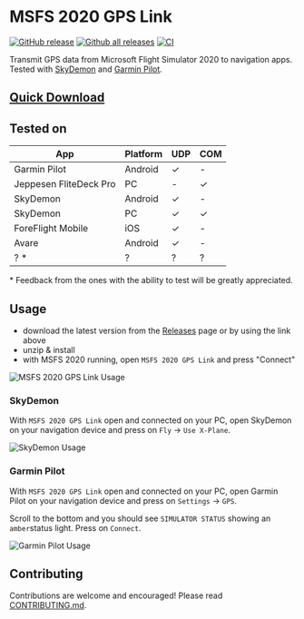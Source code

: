 # MSFS 2020 GPS Link

[![GitHub release][latest_release_badge]][releases_url]
[![Github all releases][downloads_badge]][releases_url]
[![CI][ci_badge]][ci]

Transmit GPS data from Microsoft Flight Simulator 2020 to navigation apps.\
Tested with [SkyDemon][sky_demon_url] and [Garmin Pilot][garmin_pilot_url].

## [Quick Download][latest_release]

## Tested on

| App                    | Platform | UDP     | COM     |
| ---------------------- | -------- | ------- | ------- |
| Garmin Pilot           | Android  | &check; | -       |
| Jeppesen FliteDeck Pro | PC       | -       | &check; |
| SkyDemon               | Android  | &check; | -       |
| SkyDemon               | PC       | &check; | &check; |
| ForeFlight Mobile      | iOS      | &check; | -       |
| Avare                  | Android  | &check; | -       |
| ? \*                   | ?        | ?       | ?       |


\* Feedback from the ones with the ability to test will be greatly appreciated.

## Usage

- download the latest version from the [Releases][releases_url] page or by using the link above
- unzip & install
- with MSFS 2020 running, open `MSFS 2020 GPS Link` and press "Connect"

![MSFS 2020 GPS Link Usage][usage]

### SkyDemon

With `MSFS 2020 GPS Link` open and connected on your PC, open SkyDemon on your navigation device and press on `Fly` -> `Use X-Plane`.

![SkyDemon Usage][usage_skydemon]

### Garmin Pilot

With `MSFS 2020 GPS Link` open and connected on your PC, open Garmin Pilot on your navigation device and press on `Settings` -> `GPS`.

Scroll to the bottom and you should see `SIMULATOR STATUS` showing an `amber`status light. Press on `Connect`.

![Garmin Pilot Usage][usage_garmin_pilot]

## Contributing

Contributions are welcome and encouraged! Please read [CONTRIBUTING.md][contributing_url].

[latest_release]: https://github.com/mihai-dinculescu/msfs-2020-gps-link/releases/download/v0.3.2/msfs-2020-gps-link-v0.3.2.zip
[latest_release_badge]: https://img.shields.io/github/release/mihai-dinculescu/msfs-2020-gps-link.svg
[downloads_badge]: https://img.shields.io/github/downloads/mihai-dinculescu/msfs-2020-gps-link/total.svg
[ci_badge]: https://github.com/mihai-dinculescu/msfs-2020-gps-link/workflows/CI/badge.svg?branch=main
[ci]: https://github.com/mihai-dinculescu/msfs-2020-gps-link/actions
[sky_demon_url]: https://www.skydemon.aero
[garmin_pilot_url]: https://buy.garmin.com/en-US/US/p/115856
[releases_url]: https://github.com/mihai-dinculescu/msfs-2020-gps-link/releases
[usage]: https://github.com/mihai-dinculescu/msfs-2020-gps-link/blob/main/assets/usage.PNG
[usage_skydemon]: https://github.com/mihai-dinculescu/msfs-2020-gps-link/blob/main/assets/usage-skydemon.PNG
[usage_garmin_pilot]: https://github.com/mihai-dinculescu/msfs-2020-gps-link/blob/main/assets/usage-garmin-pilot.PNG
[contributing_url]: /CONTRIBUTING.md
